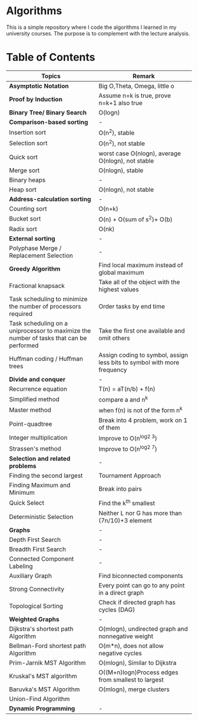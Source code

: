 # Algorithms

This is a simple repository where I code the algorithms I learned in my university courses. The purpose is to complement with the lecture analysis.


# Table of Contents

Topics                         |  Remark
--------------------------- |  ---------------------------
**Asymptotic Notation** | Big O,Theta, Omega, little o
**Proof by Induction**  | Assume n=k is true, prove n=k+1 also true
**Binary Tree/ Binary Search**  | O(logn)
**Comparison-based sorting** | -
Insertion sort  | O(n<sup>2</sup>), stable
Selection sort  | O(n<sup>2</sup>), not stable
Quick sort  | worst case O(nlogn), average O(nlogn), not stable
Merge sort  |  O(nlogn), stable
Binary heaps  | -
Heap sort   | O(nlogn), not stable
**Address-calculation sorting**  | -
Counting sort | O(n+k)
Bucket sort | O(n) + O(sum of s<sup>2</sup>)+ O(b)
Radix sort | O(nk)
**External sorting** | -
Polyphase Merge / Replacement Selection| -
**Greedy Algorithm**  | Find local maximum instead of global maximum
Fractional knapsack| Take all of the object with the highest values
Task scheduling to minimize the number of processors required| Order tasks by end time
Task scheduling on a uniprocessor to maximize the number of tasks that can be performed | Take the first one available and omit others
Huffman coding / Huffman trees | Assign coding to symbol, assign less bits to symbol with more frequency
**Divide and conquer**  | - 
Recurrence equation | T(n) = aT(n/b) + f(n)
Simplified method | compare a and n<sup>k</sup>
Master method | when f(n) is not of the form n<sup>k</sup>
Point-quadtree | Break into 4 problem, work on 1 of them
Integer multiplication | Improve to O(n<sup>log2 3</sup>)
Strassen's method | Improve to O(n<sup>log2 7</sup>)
**Selection and related problems**  | -
Finding the second largest  | Tournament Approach
Finding Maximum and Minimum | Break into pairs
Quick Select | Find the k<sup>th</sup> smallest
Deterministic Selection| Neither L nor G has more than (7n/10)+3 element
**Graphs** | -
Depth First Search | -
Breadth First Search | -
Connected Component Labeling | -
Auxiliary Graph | Find biconnected components
Strong Connectivity | Every point can go to any point in a direct graph
Topological Sorting | Check if directed graph has cycles (DAG)
**Weighted Graphs**| -
Dijkstra's shortest path Algorithm | O(mlogn), undirected graph and nonnegative weight
Bellman-Ford shortest path Algorithm | O(m*n), does not allow negative cycles
Prim-Jarnik MST Algorithm |  O(mlogn), Similar to Dijkstra
Kruskal's MST algorithm | O((M+n)logn)Process edges from smallest to largest
Baruvka's MST Algorithm | O(mlogn), merge clusters
Union-Find Algorithm | 
**Dynamic Programming** | -|-

